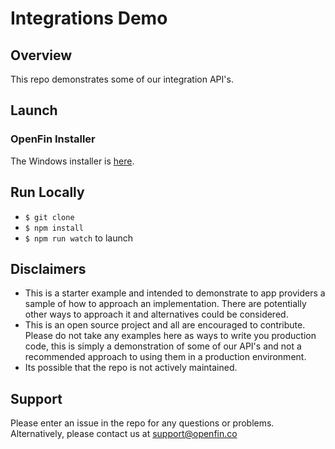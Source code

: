 # Integrations Demo

## Overview
This repo demonstrates some of our integration API's.

## Launch
### OpenFin Installer
The Windows installer is [here](...).

## Run Locally
* `$ git clone` 
* `$ npm install` 
* `$ npm run watch` to launch 

## Disclaimers
* This is a starter example and intended to demonstrate to app providers a sample of how to approach an implementation. There are potentially other ways to approach it and alternatives could be considered. 
* This is an open source project and all are encouraged to contribute. Please do not take any examples here as ways to write you production code, this is simply a demonstration of some of our API's and not a recommended approach to using them in a production environment.
* Its possible that the repo is not actively maintained.

## Support
Please enter an issue in the repo for any questions or problems. 
<br> Alternatively, please contact us at support@openfin.co
